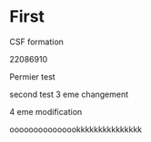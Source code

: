 # First
CSF formation

22086910

Permier test

second test
3 eme changement 

4 eme modification


ooooooooooooookkkkkkkkkkkkkkk